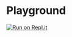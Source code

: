 # Playground

[![Run on Repl.it](https://repl.it/badge/github/branchvincent/playground)](https://repl.it/github/branchvincent/playground)
